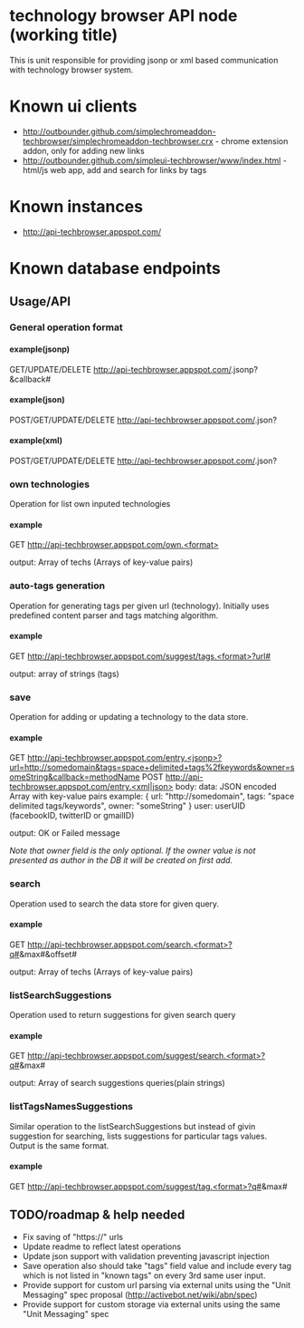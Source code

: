 # technology browser API node (working title) #
This is unit responsible for providing jsonp or xml based communication with technology browser system.

# Known ui clients #
* http://outbounder.github.com/simplechromeaddon-techbrowser/simplechromeaddon-techbrowser.crx - chrome extension addon, only for adding new links
* http://outbounder.github.com/simpleui-techbrowser/www/index.html - html/js web app, add and search for links by tags

# Known instances #
* http://api-techbrowser.appspot.com/

# Known database endpoints #

## Usage/API ##

### General operation format ####
#### example(jsonp) ####
 GET/UPDATE/DELETE http://api-techbrowser.appspot.com/<restURI>.jsonp?<arguments>&callback#<callback>
#### example(json) ####
  POST/GET/UPDATE/DELETE http://api-techbrowser.appspot.com/<restURI>.json?<arguments>
#### example(xml) ####
  POST/GET/UPDATE/DELETE http://api-techbrowser.appspot.com/<restURI>.json?<arguments>
  
  
### own technologies ###
Operation for list own inputed technologies
#### example ####
  GET http://api-techbrowser.appspot.com/own.<format>

  output: Array of techs (Arrays of key-value pairs)


### auto-tags generation ###
Operation for generating tags per given url (technology). Initially uses predefined content parser and tags matching algorithm.
#### example ####
  GET http://api-techbrowser.appspot.com/suggest/tags.<format>?url#<url>

  output: array of strings (tags)


### save ###
Operation for adding or updating a technology to the data store.
#### example ####
  GET http://api-techbrowser.appspot.com/entry.<jsonp>?url=http://somedomain&tags=space+delimited+tags%2fkeywords&owner=someString&callback=methodName
  POST http://api-techbrowser.appspot.com/entry.<xml|json>
  body: 
    data: JSON encoded Array with key-value pairs
      example:
      {
         url: "http://somedomain",
         tags: "space delimited tags/keywords",
		 owner: "someString"
      }
    user: userUID (facebookID, twitterID or gmailID)

  output: OK or Failed message  

*Note that owner field is the only optional. If the owner value is not presented as author in the DB it will be created on first add.*


### search ###
Operation used to search the data store for given query.
#### example ####
  GET http://api-techbrowser.appspot.com/search.<format>?q#<query>&max#<number>&offset#<number>

  output: Array of techs (Arrays of key-value pairs)
  

### listSearchSuggestions ###
Operation used to return suggestions for given search query
#### example ###
  GET http://api-techbrowser.appspot.com/suggest/search.<format>?q#<query>&max#<number>

  output: Array of search suggestions queries(plain strings)


### listTagsNamesSuggestions ###
Similar operation to the listSearchSuggestions but instead of givin suggestion for searching, lists suggestions for particular tags values. Output is the same format.
#### example ####
  GET http://api-techbrowser.appspot.com/suggest/tag.<format>?q#<query>&max#<number>


## TODO/roadmap & help needed ##
* Fix saving of "https://" urls
* Update readme to reflect latest operations
* Update json support with validation preventing javascript injection
* Save operation also should take "tags" field value and include every tag which is not listed in "known tags" on every 3rd same user input.
* Provide support for custom url parsing via external units using the "Unit Messaging" spec proposal (http://activebot.net/wiki/abn/spec)
* Provide support for custom storage via external units using the same "Unit Messaging" spec
